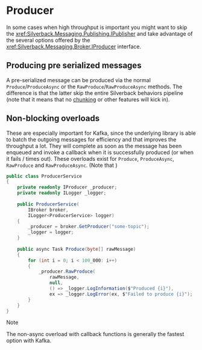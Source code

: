 ﻿---
uid: producer
---

# Producer

In some cases when high throughput is important you might want to skip the <xref:Silverback.Messaging.Publishing.IPublisher> and take advantage of the several options offered by the <xref:Silverback.Messaging.Broker.IProducer> interface.

## Producing pre serialized messages

A pre-serialized message can be produced via the normal `Produce`/`ProduceAsync` or the `RawProduce`/`RawProduceAsync` methods. The difference is that the latter skip the entire Silverback behaviors pipeline (note that it means that no [chunking](xref:chunking) or other features will kick in).

## Non-blocking overloads

These are especially important for Kafka, since the underlying library is able to batch the outgoing messages for efficiency and that improves the throughput a lot.
They will complete as soon as the message has been enqueued and invoke a callback when it is successfully produced (or when it fails / times out). These overloads exist for `Produce`, `ProduceAsync`, `RawProduce` and `RawProduceAsync`. (Note that )

```csharp
public class ProducerService
{
    private readonly IProducer _producer;
    private readonly ILogger _logger;
    
    public ProducerService(
        IBroker broker,
        ILogger<ProducerService> logger)
    {
        _producer = broker.GetProducer("some-topic");
        _logger = logger;
    }
    
    public async Task Produce(byte[] rawMessage)
    {
        for (int i = 0; i < 100_000: i++)
        {
            _producer.RawProduce(
                rawMessage,
                null,
                () => _logger.LogInformation($"Produced {i}"),
                ex => _logger.LogError(ex, $"Failed to produce {i}");
        }
    }
}
```

> [!Note]
> The non-async overload with callback functions is generally the fastest option with Kafka.

